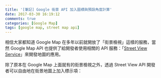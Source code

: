 ```yaml
---
title: '[筆記] Google 街景 API 加入圖標與預設角度計算'
date: 2017-03-30 16:19:12
comments: true
categories: [Google Map]
tags: [google map, street map api]
---
```


相信大家都知道 Google Map 在多年以前就開放了「街景檢視」這樣的服務，當然 Google Map API 也提供了給開發者使用相關的 API 服務：「<a target="_blank" href="https://developers.google.com/maps/documentation/javascript/streetview">Street View Service</a>」來開發地圖的應用。


除了原本在 Google Map 上面就有的街景檢視之外，透過 Street View API 開發者可以自由地在街景地圖上加入標示項：